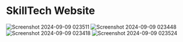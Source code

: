 # SkillTech Website  
 
![Screenshot 2024-09-09 023511](https://github.com/user-attachments/assets/2c6ffd28-5b62-4c74-9fb7-5ead1e884f5f)
![Screenshot 2024-09-09 023448](https://github.com/user-attachments/assets/fe4f6dd6-2a2a-4aba-9012-0425dd5d0a0d)
![Screenshot 2024-09-09 023418](https://github.com/user-attachments/assets/b3dba42b-e441-4f54-976b-a9eaf1ea5aec)
![Screenshot 2024-09-09 023524](https://github.com/user-attachments/assets/06e97f12-41b3-4332-a3fb-ff6852522100)
